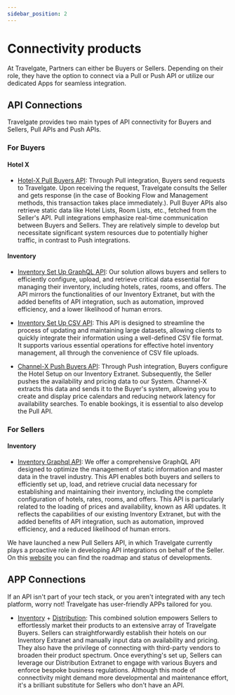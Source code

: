 ```yaml
---
sidebar_position: 2
---
```


# Connectivity products

At Travelgate, Partners can either be Buyers or Sellers. Depending on their role, they have the option to connect via a Pull or Push API or utilize our dedicated Apps for seamless integration.

## API Connections

Travelgate provides two main types of API connectivity for Buyers and Sellers, Pull APIs and Push APIs.

### For Buyers

#### Hotel X
* [Hotel-X Pull Buyers API](../apis/for-buyers/hotel-x-pull-buyers-api/quickstart.mdx): Through Pull integration, Buyers send requests to Travelgate. Upon receiving the request, Travelgate consults the Seller and gets response (in the case of Booking Flow and Management methods, this transaction takes place immediately.). Pull Buyer APIs also retrieve static data like Hotel Lists, Room Lists, etc., fetched from the Seller's API. Pull integrations emphasize real-time communication between Buyers and Sellers. They are relatively simple to develop but necessitate significant system resources due to potentially higher traffic, in contrast to Push integrations.

#### Inventory
* [Inventory Set Up GraphQL API](../apis/for-buyers/inventory-buyers/inventory-set-up-graphql-api/quickstart.mdx): Our solution allows buyers and sellers to efficiently configure, upload, and retrieve critical data essential for managing their inventory, including hotels, rates, rooms, and offers.
The API mirrors the functionalities of our Inventory Extranet, but with the added benefits of API integration, such as automation, improved efficiency, and a lower likelihood of human errors.

* [Inventory Set Up CSV API](../apis/for-buyers/inventory-buyers/inventory-set-up-csv-api/quickstart.mdx): This API is designed to streamline the process of updating and maintaining large datasets, allowing clients to quickly integrate their information using a well-defined CSV file format. It supports various essential operations for effective hotel inventory management, all through the convenience of CSV file uploads.

* [Channel-X Push Buyers API](../apis/for-buyers/inventory-buyers/channel-x-push-buyers-api/quickstart.mdx): Through Push integration, Buyers configure the Hotel Setup on our Inventory Extranet. Subsequently, the Seller pushes the availability and pricing data to our System. Channel-X extracts this data and sends it to the Buyer's system, allowing you to create and display price calendars and reducing network latency for availability searches. To enable bookings, it is essential to also develop the Pull API.


### For Sellers

#### Inventory
* [Inventory Graphql API](../apis/for-sellers/inventory-sellers/inventory-push-graphql-api/quickstart.mdx): We offer a comprehensive GraphQL API designed to optimize the management of static information and master data in the travel industry. This API enables both buyers and sellers to efficiently set up, load, and retrieve crucial data necessary for establishing and maintaining their inventory, including the complete configuration of hotels, rates, rooms, and offers.
This API is particularly related to the loading of prices and availability, known as ARI updates. It reflects the capabilities of our existing Inventory Extranet, but with the added benefits of API integration, such as automation, improved efficiency, and a reduced likelihood of human errors.

We have launched a new Pull Sellers API, in which Travelgate currently plays a proactive role in developing API integrations on behalf of the Seller. On this [website](https://app.travelgate.com/network/roadmap) you can find the roadmap and status of developments.

## APP Connections

If an API isn't part of your tech stack, or you aren't integrated with any tech platform, worry not! Travelgate has user-friendly APPs tailored for you.

* [Inventory](../apps/inventory/quickstart) + [Distribution](../apps/distribution/quickstart): This combined solution empowers Sellers to effortlessly market their products to an extensive array of Travelgate Buyers. Sellers can straightforwardly establish their hotels on our Inventory Extranet and manually input data on availability and pricing. They also have the privilege of connecting with third-party vendors to broaden their product spectrum. Once everything's set up, Sellers can leverage our Distribution Extranet to engage with various Buyers and enforce bespoke business regulations. Although this mode of connectivity might demand more developmental and maintenance effort, it's a brilliant substitute for Sellers who don't have an API.

